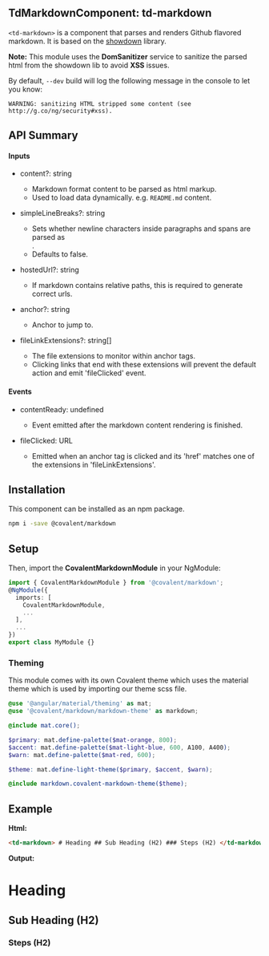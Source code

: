 ## TdMarkdownComponent: td-markdown

`<td-markdown>` is a component that parses and renders Github flavored markdown. It is based on the [showdown](https://github.com/showdownjs/showdown/) library.

**Note:** This module uses the **DomSanitizer** service to sanitize the parsed html from the showdown lib to avoid **XSS** issues.

By default, `--dev` build will log the following message in the console to let you know:

`WARNING: sanitizing HTML stripped some content (see http://g.co/ng/security#xss).`

## API Summary

#### Inputs

- content?: string

  - Markdown format content to be parsed as html markup.
  - Used to load data dynamically. e.g. `README.md` content.

- simpleLineBreaks?: string

  - Sets whether newline characters inside paragraphs and spans are parsed as <br/>.
  - Defaults to false.

- hostedUrl?: string

  - If markdown contains relative paths, this is required to generate correct urls.

- anchor?: string

  - Anchor to jump to.

- fileLinkExtensions?: string[]
  - The file extensions to monitor within anchor tags.
  - Clicking links that end with these extensions will prevent the default action and emit 'fileClicked' event.

#### Events

- contentReady: undefined

  - Event emitted after the markdown content rendering is finished.

- fileClicked: URL
  - Emitted when an anchor tag is clicked and its 'href' matches one of the extensions in 'fileLinkExtensions'.

## Installation

This component can be installed as an npm package.

```bash
npm i -save @covalent/markdown
```

## Setup

Then, import the **CovalentMarkdownModule** in your NgModule:

```typescript
import { CovalentMarkdownModule } from '@covalent/markdown';
@NgModule({
  imports: [
    CovalentMarkdownModule,
    ...
  ],
  ...
})
export class MyModule {}
```

### Theming

This module comes with its own Covalent theme which uses the material theme which is used by importing our theme scss file.

```scss
@use '@angular/material/theming' as mat;
@use '@covalent/markdown/markdown-theme' as markdown;

@include mat.core();

$primary: mat.define-palette($mat-orange, 800);
$accent: mat.define-palette($mat-light-blue, 600, A100, A400);
$warn: mat.define-palette($mat-red, 600);

$theme: mat.define-light-theme($primary, $accent, $warn);

@include markdown.covalent-markdown-theme($theme);
```

## Example

**Html:**

```html
<td-markdown> # Heading ## Sub Heading (H2) ### Steps (H2) </td-markdown>
```

**Output:**

# Heading

## Sub Heading (H2)

### Steps (H2)
